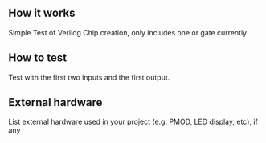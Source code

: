 <!---

This file is used to generate your project datasheet. Please fill in the information below and delete any unused
sections.

You can also include images in this folder and reference them in the markdown. Each image must be less than
512 kb in size, and the combined size of all images must be less than 1 MB.
-->

## How it works

Simple Test of Verilog Chip creation, only includes one or gate currently

## How to test

Test with the first two inputs and the first output.

## External hardware

List external hardware used in your project (e.g. PMOD, LED display, etc), if any
